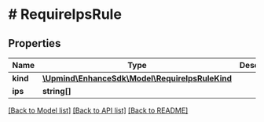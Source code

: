 # # RequireIpsRule

## Properties

Name | Type | Description | Notes
------------ | ------------- | ------------- | -------------
**kind** | [**\Upmind\EnhanceSdk\Model\RequireIpsRuleKind**](RequireIpsRuleKind.md) |  |
**ips** | **string[]** |  |

[[Back to Model list]](../../README.md#models) [[Back to API list]](../../README.md#endpoints) [[Back to README]](../../README.md)
